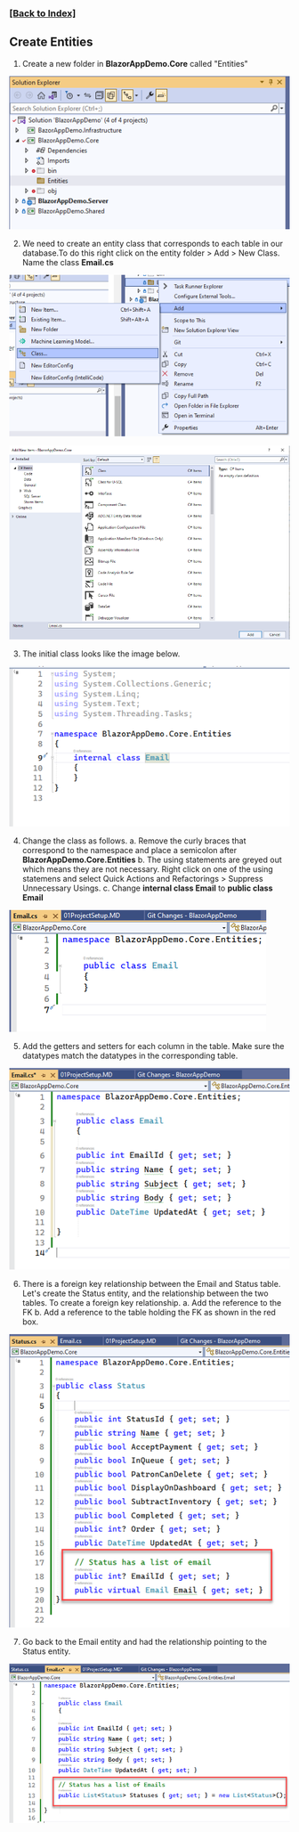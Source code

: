### [[Back to Index]](Index.MD)

## Create Entities

1. Create a new folder in **BlazorAppDemo.Core** called "Entities"

![Create Project](img/Entities/01Entities.png)

2. We need to create an entity class that corresponds to each 
table in our database.To do this right click on the entity folder > 
Add > New Class. Name the class **Email.cs**

![Create Project](img/Entities/02CreateEntity.png)

![Create Project](img/Entities/03AddEntityClass.png)

3. The initial class looks like the image below. 

![Create Project](img/Entities/04EmptyClass.png)

4. Change the class as follows.
a. Remove the curly braces that correspond to the namespace and place
a semicolon after **BlazorAppDemo.Core.Entities**
b. The using statements are greyed out which means they are not necessary. 
Right click on one of the using statemens and select 
Quick Actions and Refactorings > Suppress Unnecessary Usings.
c. Change **internal class Email** to **public class Email**

![Create Project](img/Entities/05BasicClassEdits.png)


5. Add the getters and setters for each column in the table. 
Make sure the datatypes match the datatypes in the corresponding
table.

![Create Project](img/Entities/06AddGetSet.png)

6. There is a foreign key relationship between the Email and Status
table. Let's create the Status entity, and the relationship
between the two tables. To create a foreign key relationship.
a. Add the reference to the FK
b. Add a reference to the table holding the FK as shown in the
red box.

![Create Project](img/Entities/07AddStatus.png)

7. Go back to the Email entity and had the relationship
pointing to the Status entity.

![Create Project](img/Entities/08AddEmailStatusRelationship.png)